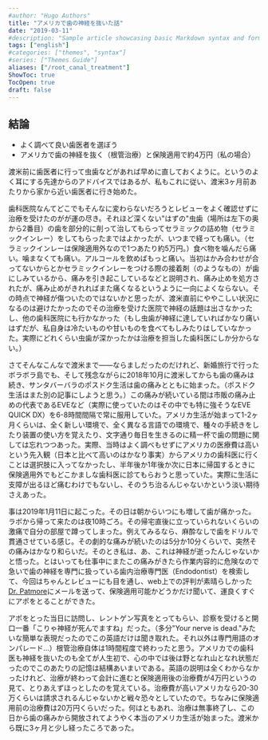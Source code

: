 ```yaml
---
#author: "Hugo Authors"
title: "アメリカで歯の神経を抜いた話"
date: "2019-03-11"
#description: "Sample article showcasing basic Markdown syntax and formatting for HTML elements."
tags: ["english"]
#categories: ["themes", "syntax"]
#series: ["Themes Guide"]
aliases: ["/root_canal_treatment"]
ShowToc: true
TocOpen: true
draft: false
---
```


## 結論
* よく調べて良い歯医者を選ぼう
* アメリカで歯の神経を抜く（根管治療）と保険適用で約4万円（私の場合）

渡米前に歯医者に行って虫歯などがあれば早めに直しておくように。というのよく耳にする先達からのアドバイスではあるが、私もこれに従い、渡米3ヶ月前あたりから家から近い歯医者に行き始めた。

歯科医院なんてどこでもそんなに変わらないだろうとレビューをよく確認せずに治療を受けたのがが運の尽き。それほど深くない"はずの"虫歯（場所は左下の奥から2番目）の歯を部分的に削って治してもらってセラミックの詰め物（セラミックインレー）をしてもらったまではよかったが、いつまで経っても痛い。（セラミックインレーは保険適用外なので1つあたり約5万円。）食べ物を噛んだら痛い。噛まなくても痛い。アルコールを飲めばもっと痛い。当初はかみ合わせが合ってないからとかセラミックインレーをつける際の接着剤（のようなもの）が歯にしみているから、痛みを引き起こしているなどと説明され、痛み止めを処方されたが、痛み止めがきれればまた痛くなるというように一向によくならない。その時点で神経が傷ついたのではないかと思ったが、渡米直前にややこしい状況になるのは避けたかったのでその治療を受けた医院で神経の話題は出さなかったし、他の歯科医院にも行かなかった（もし虫歯が神経に達していればかなり痛いはずだが、私自身は冷たいものや甘いものを食べてもしみたりはしていなかった。実際にどれくらい虫歯が深かったかは治療を担当した歯科医にしか分からない。）

さてそんなこんなで渡米まで&#8212;&mdash;ならましだったのだけれど、新婚旅行で行ったボラボラ島でも、そして残念ながらに2018年10月に渡米してからも歯の痛みは続き、サンタバーバラのポスドク生活は歯の痛みとともに始まった。（ポスドク生活はまた別の記事にしようと思う。）この痛みが続いている間は市販の痛み止めの代表であるEVEなど（実際に使っていたのはその中でも特に強そうなEVE QUICK DX）を6-8時間間隔で常に服用していた。アメリカ生活が始まって1-2ヶ月くらいは、全く新しい環境で、全く異なる言語での環境で、種々の手続きをしたり装置の使い方を覚えたり、文字通り毎日を生きるのに精一杯で歯の問題に関しては忘れつつあった。実際、当時はよく調べもせずにアメリカの医療費は高いという先入観（日本と比べて高いのはかなり事実）からアメリカの歯科医に行くことは選択肢に入ってなかったし、半年後か1年後か次に日本に帰国するときに保険適用外でもどこかましな歯科医に診てもらおうと思っていた。実際に生活に支障が出るほど痛むわけでもないし、そのうち治るんじゃないかという淡い期待さえあった。

事は2019年1月11日に起こった。その日は朝からいつにも増して歯が痛かった。ラボから帰って来たのは夜10時ごろ。その帰宅直後に立っていられないくらいの激痛で自分の部屋で蹲ってしまった。例えてみるなら、麻酔なしで歯をドリルで貫通させている感じ。その劇的な痛みが続いたのは5分か10分くらいで、突然その痛みはかなり和らいだ。そのとき私は、あ、これは神経が逝ったんじゃないかと悟った。とはいっても仕事中にまたこの痛みがきたら作業内容的に危険なので急いで歯の神経を専門に扱っている歯内治療専門医（Endodontist）を検索して、今回はちゃんとレビューにも目を通し、web上での評判が素晴らしかった[Dr. Patmore](http://www.centerformicrodentistry.com/patmore/)にメールを送って、保険適用可能かどうかだけ聞いて、運良くすぐにアポをとることができた。

アポをとった当日に訪問し、レントゲン写真をとってもらい、診察を受けると開口一番「こりゃ神経が死んでますね」だった。（多分"Your nerve is dead."みたいな簡単な表現だったのでこの英語だけは聞き取れた。それ以外は専門用語のオンパレード...）根管治療自体は1時間程度で終わったと思う。アメリカでの歯科医も神経を抜いたのも全てが人生初で、心の中では後は野となれ山となれ状態だったのでこのあたりの記憶は結構あいまいである。英語の説明は全くわからなかったけれど、治療が終わって会計に進むと保険適用後の治療費が4万円というの見て、とりあえずほっとしたのを覚えている。治療費が高いアメリカなら20-30万くらいは請求されるんじゃないかと戦々恐々としていたので。ちなみに保険適用前の治療費は20万円くらいだった。何はともあれ、治療は無事終了し、この日から歯の痛みから開放されてようやく本当のアメリカ生活が始まった。渡米から既に3ヶ月と少し経ったころであった。


